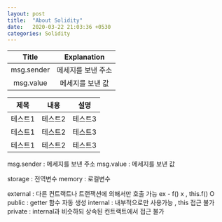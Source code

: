 ```yaml
---
layout: post
title:  "About Solidity"
date:   2020-03-22 21:03:36 +0530
categories: Solidity 
---
```


|Title|Explanation|
|:---:|:---:|
|msg.sender|메세지를 보낸 주소|
|msg.value|메세지를 보낸 값|


|제목|내용|설명|
|------|---|---|
|테스트1|테스트2|테스트3|
|테스트1|테스트2|테스트3|
|테스트1|테스트2|테스트3|


msg.sender : 메세지를 보낸 주소
msg.value : 메세지를 보낸 값

storage : 전역변수
memory : 로컬변수

external : 다른 컨트랙트나 트랜잭션에 의해서만 호출 가능 ex - f() x , this.f() O
public : getter 함수 자동 생성 
internal : 내부적으로만 사용가능 , this 접근 불가
private : internal과 비슷하되 상속된 컨트랙트에서 접근 불가
